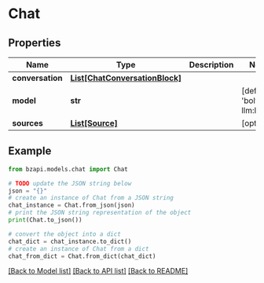 # Chat


## Properties

Name | Type | Description | Notes
------------ | ------------- | ------------- | -------------
**conversation** | [**List[ChatConversationBlock]**](ChatConversationBlock.md) |  | 
**model** | **str** |  | [default to 'boltzbit-llm:latest']
**sources** | [**List[Source]**](Source.md) |  | [optional] 

## Example

```python
from bzapi.models.chat import Chat

# TODO update the JSON string below
json = "{}"
# create an instance of Chat from a JSON string
chat_instance = Chat.from_json(json)
# print the JSON string representation of the object
print(Chat.to_json())

# convert the object into a dict
chat_dict = chat_instance.to_dict()
# create an instance of Chat from a dict
chat_from_dict = Chat.from_dict(chat_dict)
```
[[Back to Model list]](../README.md#documentation-for-models) [[Back to API list]](../README.md#documentation-for-api-endpoints) [[Back to README]](../README.md)


